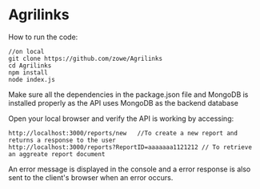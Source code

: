# Agrilinks

How to run the code:

```
//on local
git clone https://github.com/zowe/Agrilinks
cd Agrilinks
npm install
node index.js
```

Make sure all the dependencies in the package.json file and MongoDB is installed properly as the API uses MongoDB as the backend database

Open your local browser and verify the API is working by accessing:
```
http://localhost:3000/reports/new   //To create a new report and returns a response to the user
http://localhost:3000/reports?ReportID=aaaaaaa1121212 // To retrieve an aggreate report document
```

An error message is displayed in the console and a error response is also sent to the client's browser when an error occurs.
